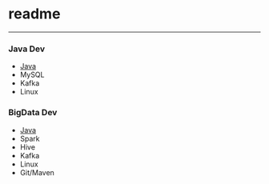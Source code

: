 # readme 

---

### Java Dev
- [Java](./interview/v01_Java1.md)
- MySQL
- Kafka
- Linux

### BigData Dev
- [Java](./interview/v01_Java2.md)
- Spark
- Hive
- Kafka
- Linux
- Git/Maven